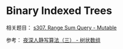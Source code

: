 # Binary Indexed Trees


相关题目： [s307. Range Sum Query - Mutable](https://leetcode.com/problems/range-sum-query-mutable/)

参考： 
[夜深人静写算法（三） - 树状数组](http://www.cppblog.com/menjitianya/archive/2015/11/02/212171.html)


